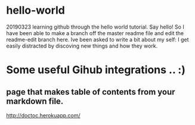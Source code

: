 # hello-world
20190323 learning github through the hello world tutorial. Say hello!
So I have been able to make a branch off the master readme file and edit the readme-edit branch here. 
Ive been asked to write a bit about my self: I get easily distracted by discoving new things and how they work.

# Some useful Gihub integrations .. :) 
## page that makes table of contents from your markdown file. 
http://doctoc.herokuapp.com/ 


